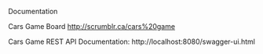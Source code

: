 Documentation

Cars Game Board
http://scrumblr.ca/cars%20game

Cars Game REST API Documentation:
http://localhost:8080/swagger-ui.html


